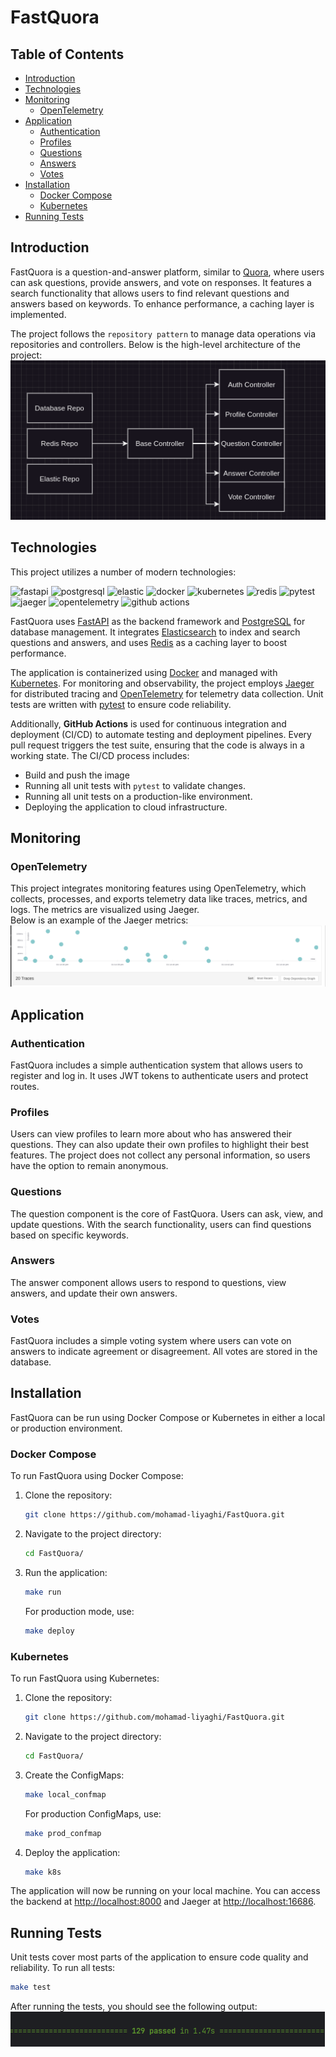 # FastQuora

## Table of Contents
- [Introduction](#introduction)
- [Technologies](#technologies)
- [Monitoring](#monitoring)
  - [OpenTelemetry](#opentelemetry)
- [Application](#application)
  - [Authentication](#authentication)
  - [Profiles](#profiles)
  - [Questions](#questions)
  - [Answers](#answers)
  - [Votes](#votes)
- [Installation](#installation)
  - [Docker Compose](#docker-compose)
  - [Kubernetes](#kubernetes)
- [Running Tests](#running-tests)

## Introduction
FastQuora is a question-and-answer platform, similar to [Quora](https://www.quora.com/), where users can ask questions, provide answers, and vote on responses. It features a search functionality that allows users to find relevant questions and answers based on keywords. To enhance performance, a caching layer is implemented.

The project follows the `repository pattern` to manage data operations via repositories and controllers. Below is the high-level architecture of the project:
<br>
<img src="./images/structure.png">

## Technologies
This project utilizes a number of modern technologies:
<div>
  <img style="height:30px;" alt="fastapi" src="https://img.shields.io/badge/FastAPI-009688.svg?style=flat&logo=fastapi&logoColor=white">
  <img style="height:30px;" alt="postgresql" src="https://img.shields.io/badge/PostgreSQL-316192.svg?style=flat&logo=postgresql&logoColor=white">
  <img style="height:30px;" alt="elastic" src="https://img.shields.io/badge/Elasticsearch-005571.svg?style=flat&logo=elasticsearch&logoColor=white">
  <img style="height:30px;" alt="docker" src="https://img.shields.io/badge/Docker-2496ED.svg?style=flat&logo=docker&logoColor=white">
  <img style="height:30px;" alt="kubernetes" src="https://img.shields.io/badge/Kubernetes-326CE5.svg?style=flat&logo=kubernetes&logoColor=white">
  <img style="height:30px;" alt="redis" src="https://img.shields.io/badge/Redis-DC382D.svg?style=flat&logo=redis&logoColor=white">
  <img style="height:30px;" alt="pytest" src="https://img.shields.io/badge/Pytest-0A9EDC.svg?style=flat&logo=pytest&logoColor=white">
  <img style="height:30px;" alt="jaeger" src="https://img.shields.io/badge/Jaeger-FF6F00.svg?style=flat&logo=jaeger&logoColor=white">
  <img style="height:30px;" alt="opentelemetry" src="https://img.shields.io/badge/OpenTelemetry-FF6F00.svg?style=flat&logo=opentelemetry&logoColor=white">
<img style="height:30px;" alt="github actions" src="https://img.shields.io/badge/GitHub_Actions-2088FF.svg?style=flat&logo=github-actions&logoColor=white">
</div>

FastQuora uses [FastAPI](https://fastapi.tiangolo.com/) as the backend framework and [PostgreSQL](https://www.postgresql.org/) for database management. It integrates [Elasticsearch](https://www.elastic.co/) to index and search questions and answers, and uses [Redis](https://redis.io/) as a caching layer to boost performance.

The application is containerized using [Docker](https://www.docker.com/) and managed with [Kubernetes](https://kubernetes.io/). For monitoring and observability, the project employs [Jaeger](https://www.jaegertracing.io/) for distributed tracing and [OpenTelemetry](https://opentelemetry.io/) for telemetry data collection. Unit tests are written with [pytest](https://docs.pytest.org/en/stable/) to ensure code reliability.

Additionally, **GitHub Actions** is used for continuous integration and deployment (CI/CD) to automate testing and deployment pipelines. Every pull request triggers the test suite, ensuring that the code is always in a working state. The CI/CD process includes:

- Build and push the image
- Running all unit tests with `pytest` to validate changes.
- Running all unit tests on a production-like environment.
- Deploying the application to cloud infrastructure.


## Monitoring

### OpenTelemetry
This project integrates monitoring features using OpenTelemetry, which collects, processes, and exports telemetry data like traces, metrics, and logs. The metrics are visualized using Jaeger.
<br>
Below is an example of the Jaeger metrics:
<br>
<img src="./images/jaeger.png">

## Application

### Authentication
FastQuora includes a simple authentication system that allows users to register and log in. It uses JWT tokens to authenticate users and protect routes.

### Profiles
Users can view profiles to learn more about who has answered their questions. They can also update their own profiles to highlight their best features. The project does not collect any personal information, so users have the option to remain anonymous.

### Questions
The question component is the core of FastQuora. Users can ask, view, and update questions. With the search functionality, users can find questions based on specific keywords.

### Answers
The answer component allows users to respond to questions, view answers, and update their own answers.

### Votes
FastQuora includes a simple voting system where users can vote on answers to indicate agreement or disagreement. All votes are stored in the database.

## Installation
FastQuora can be run using Docker Compose or Kubernetes in either a local or production environment.

### Docker Compose
To run FastQuora using Docker Compose:
1. Clone the repository:
    ```bash
    git clone https://github.com/mohamad-liyaghi/FastQuora.git
    ```
2. Navigate to the project directory:
    ```bash
    cd FastQuora/
    ```
3. Run the application:
    ```bash
    make run
    ```
   For production mode, use:
    ```bash
    make deploy
    ```

### Kubernetes
To run FastQuora using Kubernetes:
1. Clone the repository:
    ```bash
    git clone https://github.com/mohamad-liyaghi/FastQuora.git
    ```
2. Navigate to the project directory:
    ```bash
    cd FastQuora/
    ```
3. Create the ConfigMaps:
    ```bash
    make local_confmap
    ```
   For production ConfigMaps, use:
    ```bash
    make prod_confmap
    ```
4. Deploy the application:
    ```bash
    make k8s
    ```

The application will now be running on your local machine. You can access the backend at [http://localhost:8000](http://localhost:8000) and Jaeger at [http://localhost:16686](http://localhost:16686).

## Running Tests
Unit tests cover most parts of the application to ensure code quality and reliability. To run all tests:

```bash
make test
```

After running the tests, you should see the following output:
<br>
<img src="./images/test_result.png">
